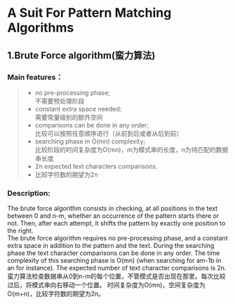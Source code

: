 A Suit For Pattern Matching Algorithms
===
1.Brute Force algorithm(蛮力算法)
---
### Main features：
> * no pre-processing phase;<br/>
> 不需要预处理阶段
> * constant extra space needed;<br/>
> 需要常量级别的额外空间
> * comparisons can be done in any order;<br/>
> 比较可以按照任意顺序进行（从前到后或者从后到前）
> * searching phase in O(mn) complexity;<br/>
> 比较阶段的时间复杂度为O(mn)，m为模式串的长度，n为待匹配的数据串长度
> * 2n expected text characters comparisons.<br/>
> * 比较字符数的期望为2n<br/>

### Description:
The brute force algorithm consists in checking, at all positions in the text between 0 and n-m, whether an occurrence of the pattern starts there or not.
Then, after each attempt, it shifts the pattern by exactly one position to the right.<br/>
The brute force algorithm requires no pre-processing phase, and a constant extra space in addition to the pattern and the text. During the searching phase the text character comparisons can be done in any order. The time complexity of this searching phase is O(mn) (when searching for am-1b in an for instance). The expected number of text character comparisons is 2n.<br/>
蛮力算法检查数据串从0到n-m的每个位置，不管模式是否出现在那里。每次比较过后，将模式串向右移动一个位置。
时间复杂度为O(mn)，空间复杂度为O(m+n)，比较字符数的期望为2n。